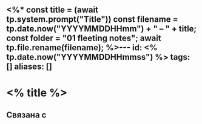 <%* 
const title = (await tp.system.prompt("Title"))
const filename = tp.date.now("YYYYMMDDHHmm") + " – " + title;
const folder = "01 fleeting notes";
await tp.file.rename(filename);
%>---
id: <% tp.date.now("YYYYMMDDHHmmss") %>
tags: []
aliases: []
---
# <% title %>

## Связана с

